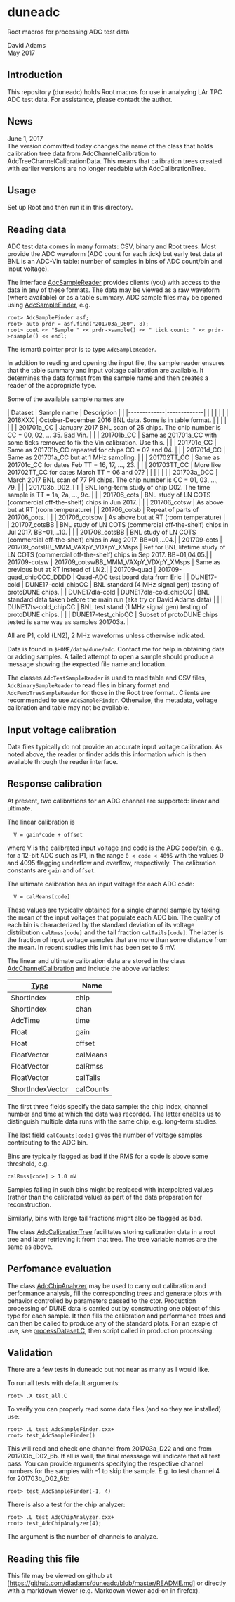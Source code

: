 # duneadc

Root macros for processing ADC test data

David Adams  
May 2017

## Introduction

This repository (duneadc) holds Root macros for use in analyzing LAr TPC ADC test data.
For assistance, please contadt the author.

## News

June 1, 2017   
The version committed today changes the name of the class that holds calibration tree data
from AdcChannelCalibration to AdcTreeChannelCalibrationData. This means that calibration
trees created with earlier versions are no longer readable with AdcCalibrationTree.

## Usage 

Set up Root and then run it in this directory.

## Reading data

ADC test data comes in many formats: CSV, binary and Root trees. Most provide the ADC waveform
(ADC count for each tick) but early test data at BNL is an ADC-Vin table: number of samples
in bins of  ADC count/bin and input voltage).

The interface [AdcSampleReader](AdcSampleReader.h) provides clients (you) with access to the
data in any of these formats.
The data may be viewed as a raw waveform (where available) or as a table summary. ADC
sample files may be opened using [AdcSampleFinder](AdcSampleFinder.h), e.g.

```
root> AdcSampleFinder asf;
root> auto prdr = asf.find("201703a_D60", 8);
root> cout << "Sample " << prdr->sample() << " tick count: " << prdr->nsample() << endl;
```

The (smart) pointer prdr is to type `AdcSampleReader`.

In addition to reading and opening the input file, the sample reader ensures that the table
summary and input voltage calibration are available. It determines the data format from the sample
name and then creates a reader of the appropriate type.

Some of the available sample names are

| Dataset        | Sample name | Description |
|                |-------------|-------------|
|                |             |             |
|                | 2016XXX     | October-December 2016 BNL data. Some is in table format. |
|                |             |             |
|                | 201701a_CC  | January 2017 BNL scan of 25 chips. The chip number is CC = 00, 02, ... 35. Bad Vin. |
|                | 201701b_CC  | Same as 201701a_CC with some ticks removed to fix the Vin calibration. Use this. |
|                | 201701c_CC  | Same as 201701b_CC repeated for chips CC = 02 and 04. |
|                | 201701d_CC  | Same as 201701a_CC but at 1 MHz sampling. |
|                | 201702TT_CC | Same as 201701c_CC for dates Feb TT = 16, 17, ..., 23. |
|                | 201703TT_CC | More like 201702TT_CC for dates March TT = 06 and 07? |
|                |             |             |
|                | 201703a_DCC | March 2017 BNL scan of 77 P1 chips. The chip number is CC = 01, 03, ..., 79. |
|                | 201703b_D02_TT | BNL  long-term study of chip D02. The time sample is TT = 1a, 2a, ..., 9c. |
|                | 201706_cots | BNL study of LN COTS (commercial off-the-shelf) chips in Jun 2017. |
|                | 201706_cotsw | As above but at RT (room temperature)
|                | 201706_cotsb | Repeat of parts of 201706_cots. |
|                | 201706_cotsbw | As above but at RT (room temperature)
|                | 201707_cotsBB | BNL study of LN COTS (commercial off-the-shelf) chips in Jul 2017. BB=01,...10. |
|                | 201708_cotsBB | BNL study of LN COTS (commercial off-the-shelf) chips in Aug 2017.  BB=01,...04.|
| 201709-cots    | 201709_cotsBB_MMM_VAXpY_VDXpY_XMsps | Ref for BNL lifetime study of LN COTS (commercial off-the-shelf) chips in Sep 2017.  BB=01,04,05.|
| 201709-cotsw   | 201709_cotswBB_MMM_VAXpY_VDXpY_XMsps | Same as previous but at RT instead of LN2.|
| 201709-quad    | 201709-quad_chipCCC_DDDD | Quad-ADC test board data from Eric |
| DUNE17-cold    | DUNE17-cold_chipCC | BNL standard (4 MHz signal gen) testing of protoDUNE chips. |
| DUNE17dla-cold | DUNE17dla-cold_chipCC | BNL standard data taken before the main run (aka try or David Adams data) |
|                | DUNE17ts-cold_chipCC | BNL test stand (1 MHz signal gen) testing of protoDUNE chips. |
|                | DUNE17-test_chipCC | Subset of protoDUNE chips tested is same way as samples 201703a. |

All are P1, cold (LN2), 2 MHz waveforms unless otherwise indicated.

Data is found in `$HOME/data/dune/adc`. Contact me for help in obtaining data or adding samples.
A failed attempt to open a sample should produce a message showing the expected file name
and location.

The classes `AdcTestSampleReader` is used to read table and CSV files, `AdcBinarySampleReader`
to read files in binary format and `AdcFembTreeSampleReader` for those in the Root tree format..
Clients are recommended to use `AdcSampleFinder`. Otherwise, the metadata, voltage calibration and table
may not be available.

## Input voltage calibration

Data files typically do not provide an accurate input voltage calibration. As noted above, the reader
or finder adds this information which is then available through the reader interface.

## Response calibration

At present, two calibrations for an ADC channel are supported: linear and ultimate.

The linear calibration is
```
  V = gain*code + offset
```
where V is the calibrated input voltage and code is the ADC code/bin, e.g., for a 12-bit ADC
such as P1, in the range `0 < code < 4095` with the values 0 and 4095 flagging underflow and
overflow, respectively. The calibration constants are `gain` and `offset`.

The ultimate calibration has an input voltage for each ADC code:
```
  V = calMeans[code]
```
These values are typically obtained for a single channel sample by taking the mean of the input voltages
that populate each ADC bin. The quality of each bin is characterized by the standard deviation of
its voltage distribution `calRmss[code]` and the tail fraction `calTails[code]`. The latter is the
fraction of input voltage samples that are more than some distance from the mean. In recent
studies this limit has been set to 5 mV.

The linear and ultimate calibration data are stored in the class
[AdcChannelCalibration](AdcChannelCalibration.h) and include the above variables:

| [Type](AdcTypes.h) | Name |
|------|------|
| ShortIndex       | chip |
| ShortIndex       | chan |
| AdcTime          | time |
| Float            | gain |
| Float            | offset |
| FloatVector      | calMeans |
| FloatVector      | calRmss |
| FloatVector      | calTails |
| ShortIndexVector | calCounts |

The first three fields specify the data sample: the chip index, channel number and time
at which the data was recorded. The latter enables us to distinguish multiple data runs
with the same chip, e.g. long-term studies.

The last field `calCounts[code]` gives the number of voltage samples contributing to the
ADC bin.

Bins are typically flagged as bad if the RMS for a code is above some threshold, e.g.
```
calRmss[code] > 1.0 mV
```
Samples falling in such bins might be replaced with interpolated values (rather than the
calibrated value) as part of the data preparation for reconstruction.

Similarly, bins with large tail fractions might also be flagged as bad.

The class [AdcCalibrationTree](AdcCalibrationTree.h) facilitates storing calibration data
in a root tree and later retrieving it from that tree. The tree variable names are the same as above.

## Perfomance evaluation

The class [AdcChipAnalyzer](AdcChipAnalyzer.h) may be used to carry out calibration and performance analysis,
fill the corresponding trees and generate plots with behavior controlled by parameters passed
to the ctor. Production processing of DUNE data is carried out by constructing one object of this
type for each sample. It then fills the calibration and performance trees and can then be called
to produce any of the standard plots. For an exaple of use, see [processDataset.C](processDataset.C), then script called
in production processing.

## Validation

There are a few tests in duneadc but not near as many as I would like.

To run all tests with default arguments:
```
root> .X test_all.C
```

To verify you can properly read some data files (and so they are installed) use:
```
root> .L test_AdcSampleFinder.cxx+
root> test_AdcSampleFinder()
```
This will read and check one channel from 201703a_D22 and one from 201703b_D02_6b. If all is well,
the final messsage will indicate that all test pass. You can provide arguments specifying
the respective channel numbers for the samples with -1 to skip the sample.
E.g. to test channel 4 for 201703b_D02_6b:
```
root> test_AdcSampleFinder(-1, 4)
```

There is also a test for the chip analyzer:
```
root> .L test_AdcChipAnalyzer.cxx+
root> test_AdcChipAnalyzer(4);
```
The argument is the number of channels to analyze.

## Reading this file

This file may be viewed on github at
[https://github.com/dladams/duneadc/blob/master/README.md]
or directly with a markdown viewer (e.g. Markdown viewer add-on in firefox).
